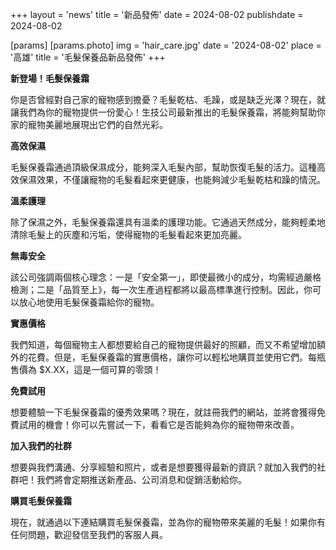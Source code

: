 +++
layout = 'news'
title = '新品發佈'
date = 2024-08-02
publishdate = 2024-08-02

[params]
  [params.photo]
    img = 'hair_care.jpg'
    date = '2024-08-02'
    place = '高雄'
    title = '毛髮保養品新品發佈'
+++

**新登場！毛髮保養霜**

你是否曾經對自己家的寵物感到擔憂？毛髮乾枯、毛躁，或是缺乏光澤？現在，就讓我們為你的寵物提供一份愛心！生技公司最新推出的毛髮保養霜，將能夠幫助你家的寵物美麗地展現出它們的自然光彩。

**高效保濕**

毛髮保養霜通過頂級保濕成分，能夠深入毛髮內部，幫助恢復毛髮的活力。這種高效保濕效果，不僅讓寵物的毛髮看起來更健康，也能夠減少毛髮乾枯和躁的情況。

<!--more-->

**溫柔護理**

除了保濕之外，毛髮保養霜還具有溫柔的護理功能。它通過天然成分，能夠輕柔地清除毛髮上的灰塵和污垢，使得寵物的毛髮看起來更加亮麗。

**無毒安全**

該公司強調兩個核心理念：一是「安全第一」，即使最微小的成分，均需經過嚴格檢測；二是「品質至上》，每一次生產過程都將以最高標準進行控制。因此，你可以放心地使用毛髮保養霜給你的寵物。

**實惠價格**

我們知道，每個寵物主人都想要給自己的寵物提供最好的照顧，而又不希望增加額外的花費。但是，毛髮保養霜的實惠價格，讓你可以輕松地購買並使用它們。每瓶售價為 $X.XX，這是一個可算的零頭！

**免費試用**

想要體驗一下毛髮保養霜的優秀效果嗎？現在，就註冊我們的網站，並將會獲得免費試用的機會！你可以先嘗試一下，看看它是否能夠為你的寵物帶來改善。

**加入我們的社群**

想要與我們溝通、分享經驗和照片，或者是想要獲得最新的資訊？就加入我們的社群吧！我們將會定期推送新產品、公司消息和促銷活動給你。

**購買毛髮保養霜**

現在，就通過以下連結購買毛髮保養霜，並為你的寵物帶來美麗的毛髮！如果你有任何問題，歡迎發信至我們的客服人員。
